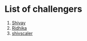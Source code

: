 # List of challengers
1. [Shivay](https://github.com/shivaylamba)
2. [Ridhika](https://github.com/RidhikaJoshi)
3. [shivscaler](http://github.com/shivscaler)